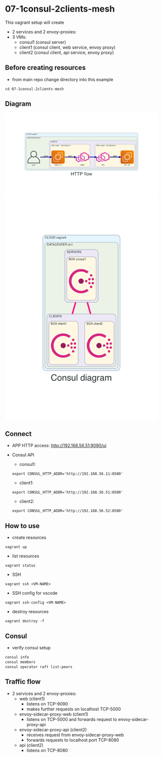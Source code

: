 # 07-1consul-2clients-mesh
This vagrant setup will create
- 2 services and 2 envoy-proxies:
- 3 VMs:
  - consul1 (consul server)
  - client1 (consul client, web service, envoy proxy)
  - client2 (consul client, api service, envoy proxy)

## Before creating resources
- from main repo change directory into this example
```
cd 07-1consul-2clients-mesh
```

## Diagram
![](./diagram/http-flow.png)
![](./diagram/diagram.png)

## Connect
- APP HTTP access: http://192.168.56.51:9090/ui

- Consul API
  - consul1:
  ```
  export CONSUL_HTTP_ADDR='http://192.168.56.11:8500'
  ```

  - client1:
  ```
  export CONSUL_HTTP_ADDR='http://192.168.56.51:8500'
  ```

  - client2:
  ```
  export CONSUL_HTTP_ADDR='http://192.168.56.52:8500'
  ```

## How to use
- create resources
```
vagrant up
```

- list resources
```
vagrant status
```

- SSH
```
vagrant ssh <VM-NAME>
```

- SSH config for vscode
```
vagrant ssh-config <VM-NAME>
```

- destroy resources
```
vagrant destroy -f
```

## Consul
- verify consul setup
```
consul info
consul members
consul operator raft list-peers
```

## Traffic flow
- 2 services and 2 envoy-proxies:
  - web (client1)
    - listens on TCP-9090
    - makes further requests on localhost TCP-5000
  - envoy-sidecar-proxy-web (client1)
    - listens on TCP-5000 and forwards request to envoy-sidecar-proxy-api
  - envoy-sidecar-proxy-api (client2)
    - receives request from envoy-sidecar-proxy-web
    - forwards requests to localhost port TCP-8080
  - api (client2)
    - listens on TCP-8080